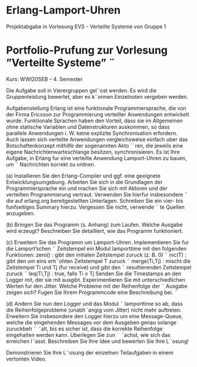 # Erlang-Lamport-Uhren
Projektabgabe in Vorlesung EVS - Verteilte Systeme von Gruppe 1

# Portfolio-Prufung zur Vorlesung ”Verteilte Systeme” ¨
Kurs: WWI20SEB – 4. Semester

Die Aufgabe soll in Vierergruppen gel¨ost werden. Es wird die Gruppenleistung bewertet, aber
es k¨onnen Einzelnoten vergeben werden.

Aufgabenstellung
Erlang ist eine funktionale Programmiersprache, die von der Firma Ericsson zur Programmierung
verteilter Anwendungen entwickelt wurde. Funktionale Sprachen haben den Vorteil, dass sie
im Allgemeinen ohne statische Variablen und Datenstrukturen auskommen, so dass parallele
Anwendungen i. W. keine explizite Synchronisation erfordern. Auch lassen sich verteilte Anwendungen vergleichsweise einfach uber das Botschaftenkonzept mithilfe der sogenannten Akto ¨ ren,
die jeweils eine eigene Nachrichtenwarteschlange besitzen, synchronisieren.
Es ist Ihre Aufgabe, in Erlang fur eine verteilte Anwendung Lamport-Uhren zu bauen, um ¨
Nachrichten korrekt zu ordnen.

(a) Installieren Sie den Erlang-Compiler und ggf. eine geeignete Entwicklungsumgebung. Arbeiten Sie sich in die Grundlagen der Programmiersprache ein und machen Sie sich mit
Aktoren und der verteilten Programmierung vertraut. Verwenden Sie hierfur insbesondere ¨
die auf erlang.org bereitgestellten Unterlagen.
Schreiben Sie ein vier- bis funfseitiges Summary hierzu. Vergessen Sie nicht, verwende ¨ te
Quellen anzugeben.

(b) Bringen Sie das Programm (s. Anhang) zum Laufen. Welche Ausgabe wird erzeugt?
Beschreiben Sie detailliert, wie das Programm funktioniert.

(c) Erweitern Sie das Programm um Lamport-Uhren. Implementieren Sie fur die Lamport’schen ¨
Zeitstempel ein Modul lamporttime mit den folgenden Funktionen:
zero() : gibt den initialen Zeitstempel zuruck (z. B. 0) ¨
inc(T) : gibt den um eins erh¨ohten Zeitstempel T zuruck ¨
merge(Ti,Tj) : mischt die Zeitstempel Ti und Tj (fur receive) und gibt den ¨
resultierenden Zeitstempel zuruck ¨
leq(Ti,Tj) : true, falls Ti ≤ Tj
Senden Sie die Timestamps an den Logger mit, der sie mit ausgibt. Experimentieren Sie
mit unterschiedlichen Werten fur den Jitter. Welche Probleme mit der Reihenfolge der ¨
Ausgabe zeigen sich? Fugen Sie Ihrem Programmcode eine Beschreibung bei. ¨

(d) Andern Sie nun den Logger und das Modul ¨ lamporttime so ab, dass die Reihenfolgeprobleme
(unabh¨angig vom Jitter) nicht mehr auftreten. Erweitern Sie insbesondere den Logger
hierzu um eine Message-Queue, welche die eingehenden Messages vor dem Ausgeben genau
solange zuruckbeh ¨ ¨alt, bis es sicher ist, dass die korrekte Reihenfolge eingehalten werden
kann. Uberlegen Sie zun ¨ ¨achst, wie sich das erreichen l¨asst. Beschreiben Sie Ihre Idee und
bewerten Sie Ihre L¨osung!

Demonstrieren Sie Ihre L¨osung der einzelnen Teilaufgaben in einem vertonten Video.
